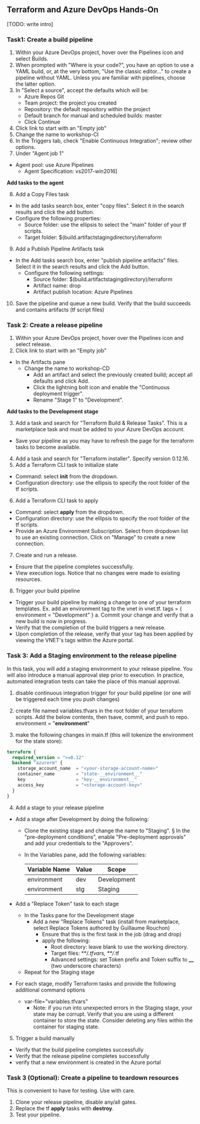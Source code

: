 ## Terraform and Azure DevOps Hands-On

[TODO: write intro]

### Task1: Create a build pipeline
1. Within your Azure DevOps project, hover over the Pipelines icon and select Builds.
2. When prompted with "Where is your code?", you have an option to use a YAML build, or, at the very bottom, "Use the classic editor…" to create a pipeline without YAML. Unless you are familiar with pipelines, choose the latter option.
3. In "Select a source", accept the defaults which will be:
   - Azure Repos Git
   - Team project: the project you created
   - Repository: the default repository within the project
   - Default branch for manual and scheduled builds: master
   - Click Continue
4. Click link to start with an "Empty job"
5. Change the name to workshop-CI
6. In the Triggers tab, check "Enable Continuous Integration"; review other options.
7. Under "Agent job 1"
  - Agent pool: use Azure Pipelines
	- Agent Specification: vs2017-win2016]

**Add tasks to the agent**

8. Add a Copy Files task
  - In the add tasks search box, enter "copy files". Select it in the search results and click the add button.
  - Configure the following properties:
    - Source folder: use the ellipsis to select the "main" folder of your tf scripts.
    - Target folder: $(build.artifactstagingdirectory)/terraform
9.  Add a Publish Pipeline Artifacts task
  - In the Add tasks search box, enter "publish pipeline artifacts" files. Select it in the search results and click the Add button.
	- Configure the following settings:
      - Source folder: $(build.artifactstagingdirectory)/terraform
      - Artifact name: drop
      - Artifact publish location: Azure Pipelines
10. Save the pipeline and queue a new build. Verify that the build succeeds and contains artifacts (tf script files)

### Task 2: Create a release pipeline
1.  Within your Azure DevOps project, hover over the Pipelines icon and select release.
2. Click link to start with an "Empty job"
- In the Artifacts pane
    - Change the name to workshop-CD
		- Add an artifact and select the previously created build; accept all defaults and click Add.
		- Click the lightning bolt icon and enable the "Continuous deployment trigger".
		- Rename "Stage 1" to "Development".

**Add tasks to the Development stage**

3. Add a task and search for "Terraform Build & Release Tasks". This is a marketplace task and must be added to your Azure DevOps account.
   
- Save your pipeline as you may have to refresh the page for the terraform tasks to become available.
4. Add a task and search for "Terraform installer". Specify version 0.12.16.
5. Add a Terraform CLI task to initialize state
- Command: select **init** from the dropdown.
- Configuration directory: use the ellipsis to specify the root folder of the tf scripts.
6. Add a Terraform CLI task to apply
- Command: select **apply** from the dropdown.
- Configuration directory: use the ellipsis to specify the root folder of the tf scripts.
- Provide an Azure Environment Subscription. Select from dropdown list to use an existing connection. Click on "Manage" to create a new connection.
7. Create and run a release.
- Ensure that the pipeline completes successfully.
- View execution logs. Notice that no changes were made to existing resources.
	
8. Trigger your build pipeline
- Trigger your build pipeline by making a change to one of your terraform templates. Ex. add an environment tag to the vnet in vnet.tf.
	  tags = {
	    environment = "Development"
	  }
		a. Commit your change and verify that a new build is now in progress.
- Verify that the completion of the build triggers a new release.
- Upon completion of the release, verify that your tag has been applied by viewing the VNET's tags within the Azure portal.

### Task 3: Add a Staging environment to the release pipeline
In this task, you will add a staging environment to your release pipeline. You will also introduce a manual approval step prior to execution. In practice, automated integration tests can take the place of this manual approval.

1. disable continuous integration trigger for your build pipeline (or one will be triggered each time you push changes)

2. create file named variables.tfvars in the root folder of your terraform scripts. Add the below contents, then tsave, commit, and push to repo.
	environment = "__environment__"

3. make the following changes in main.tf (this will tokenize the environment for the state store):

```terraform
terraform {
  required_version = ">=0.12"
  backend "azurerm" {
    storage_account_name  = "<your-storage-account-name>"
    container_name        = "state-__environment__"
    key                   = "key-__environment__"
    access_key            = "<storage-account-key>"
  }
}
```
4. Add a stage to your release pipeline
- Add a stage after Development by doing the following:
  - Clone the existing stage and change the name to "Staging".
			§ In the "pre-deployment conditions", enable "Pre-deployment approvals" and add your credentials to the "Approvers".
  - In the Variables pane, add the following variables:

    | Variable Name | Value | Scope       |
    | ------------- | ----- | ----------- |
    | environment   | dev   | Development |
    | environment   | stg   | Staging     |

- Add a "Replace Token" task to each stage
  - In the Tasks pane for the Development stage
    - Add a new "Replace Tokens" task (install from marketplace, select Replace Tokens authored by Guillaume Rouchon)
		- Ensure that this is the first task in the job (drag and drop)
		- apply the following:
    		- Root directory: leave blank to use the working directory.
  			- Target files: **/*.tfvars, **/*.tf
    		- Advanced settings: set Token prefix and Token suffix to **__** (two underscore characters)
  - Repeat for the Staging stage
- For each stage, modify Terraform tasks and provide the following additional command options
  - var-file="variables.tfvars"
	- Note: if you run into unexpected errors in the Staging stage, your state may be corrupt. Verify that you are using a different container to store the state. Consider deleting any files within the container for staging state.
5. Trigger a build manually
- Verify that the build pipeline completes successfully
- Verify that the release pipeline completes successfully
- verify that a new environment is created in the Azure portal

### Task 3 (Optional): Create a pipeline to teardown resources
This is convenient to have for testing. Use with care.
1. Clone your release pipeline, disable any/all gates.
2. Replace the tf **apply** tasks with **destroy**.
3. Test your pipeline.

